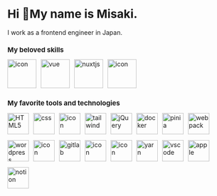 <h1 style="font-size: 26px;">Hi 👋My name is Misaki. </h1>
<p style="font-size: 14px;">I work as a frontend engineer in Japan.</p>

<h2 style="font-size: 15px;">My beloved skills</h2>
<ul style="display: flex; flex-wrap: wrap;gap: 10px; padding: 0; margin: 0; list-style: none;">
    <li><img src="https://techstack-generator.vercel.app/ts-icon.svg" alt="icon" width="65" /></li>
    <li><img src="https://skillicons.dev/icons?i=vue" width="65" alt="vue" /></li>
    <li><img src="https://skillicons.dev/icons?i=nuxtjs" width="65" alt="nuxtjs" /></li>
    <li><img src="https://techstack-generator.vercel.app/js-icon.svg" alt="icon" width="65" /></li>
</ul>

<h2 style="font-size: 15px;">My favorite tools and technologies</h2>
<ul style="display: flex; flex-wrap: wrap;gap: 10px; padding: 0; margin: 0; list-style: none;">
    <li><img src="https://skillicons.dev/icons?i=html" width="48" alt="HTML5" /></li>
    <li><img src="https://skillicons.dev/icons?i=css" width="48" alt="css" /></li>
    <li><img src="https://techstack-generator.vercel.app/sass-icon.svg" alt="icon" width="48" /></li>
    <li><img src="https://skillicons.dev/icons?i=tailwind" width="48" alt="tailwind" /></li>
    <li><img src="https://skillicons.dev/icons?i=jquery" width="48" alt="jQuery" /></li>
    <li><img src="https://skillicons.dev/icons?i=docker" width="48" alt="docker" /></li>
    <li><img src="https://skillicons.dev/icons?i=pinia" width="48" alt="pinia" /></li>
    <li><img src="https://skillicons.dev/icons?i=webpack" width="48" alt="webpack" /></li>
    <li><img src="https://skillicons.dev/icons?i=wordpress" width="48" alt="wordpress" /></li>
    <li><img src="https://techstack-generator.vercel.app/github-icon.svg" alt="icon" width="48" /></li>
    <li><img src="https://skillicons.dev/icons?i=gitlab" width="48" alt="gitlab" /></li>
    <li><img src="https://techstack-generator.vercel.app/raspberrypi-icon.svg" alt="icon" width="48" /></li>
    <li><img src="https://techstack-generator.vercel.app/aws-icon.svg" alt="icon" width="48" /></li>
    <li><img src="https://skillicons.dev/icons?i=yarn" width="48" alt="yarn" /></li>
    <li><img src="https://skillicons.dev/icons?i=vscode" width="48" alt="vscode" /></li>
    <li><img src="https://skillicons.dev/icons?i=apple" width="48" alt="apple" /></li>
    <li><img src="https://skillicons.dev/icons?i=notion" width="48" alt="notion" /></li>
</ul>
